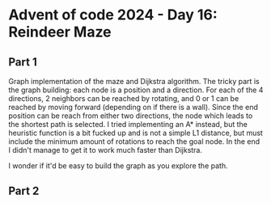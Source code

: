 # Advent of code 2024 - Day 16: Reindeer Maze

## Part 1

Graph implementation of the maze and Dijkstra algorithm.
The tricky part is the graph building: each node is a position and a direction. For each of the 4 directions, 2 neighbors can be reached by rotating, and 0 or 1 can be reached by moving forward (depending on if there is a wall).
Since the end position can be reach from either two directions, the node which leads to the shortest path is selected.
I tried implementing an A* instead, but the heuristic function is a bit fucked up and is not a simple L1 distance, but must include the minimum amount of rotations to reach the goal node. In the end I didn't manage to get it to work much faster than Dijkstra.

I wonder if it'd be easy to build the graph as you explore the path.

## Part 2
